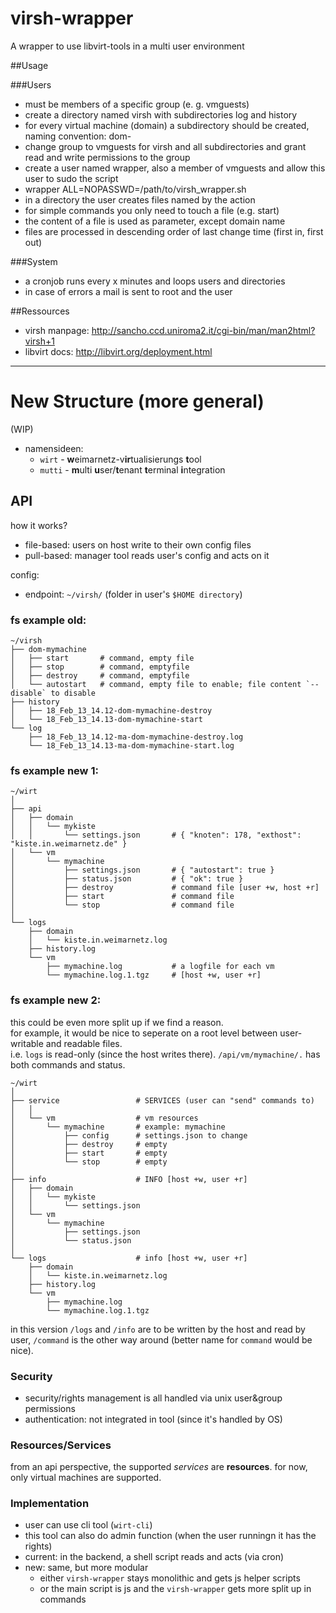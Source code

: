 virsh-wrapper
=============

A wrapper to use libvirt-tools in a multi user environment

##Usage

###Users
* must be members of a specific group (e. g. vmguests)
* create a directory named virsh with subdirectories log and history
* for every virtual machine (domain) a subdirectory should be created, naming convention: dom-<domain name>
* change group to vmguests for virsh and all subdirectories and grant read and write permissions to the group
* create a user named wrapper, also a member of vmguests and allow this user to sudo the script
 * wrapper ALL=NOPASSWD=/path/to/virsh_wrapper.sh
* in a directory the user creates files named by the action
 * for simple commands you only need to touch a file (e.g. start)
 * the content of a file is used as parameter, except domain name
* files are processed in descending order of last change time (first in, first out)
 
###System
* a cronjob runs every x minutes and loops users and directories
* in case of errors a mail is sent to root and the user

##Ressources
* virsh manpage: http://sancho.ccd.uniroma2.it/cgi-bin/man/man2html?virsh+1
* libvirt docs: http://libvirt.org/deployment.html

---

# New Structure (more general)

(WIP)

- namensideen:
    - `wirt` - **w**eimarnetz-v**ir**tualisierungs **t**ool
    - `mutti` - **m**ulti **u**ser/**t**enant **t**erminal **i**ntegration

## API

how it works?
- file-based: users on host write to their own config files
- pull-based: manager tool reads user's config and acts on it

config:
- endpoint: `~/virsh/` (folder in user's `$HOME directory`)

### fs example old:

    ~/virsh
    ├── dom-mymachine
    │   ├── start       # command, empty file
    │   ├── stop        # command, emptyfile
    │   ├── destroy     # command, emptyfile
    │   └── autostart   # command, empty file to enable; file content `--disable` to disable
    ├── history
    │   ├── 18_Feb_13_14.12-dom-mymachine-destroy
    │   └── 18_Feb_13_14.13-dom-mymachine-start
    └── log
        ├── 18_Feb_13_14.12-ma-dom-mymachine-destroy.log
        └── 18_Feb_13_14.13-ma-dom-mymachine-start.log


### fs example new 1:

    ~/wirt
    │
    ├── api
    │   ├── domain
    │   │   └── mykiste
    │   │       └── settings.json       # { "knoten": 178, "exthost": "kiste.in.weimarnetz.de" }
    │   └── vm
    │       └── mymachine
    │           ├── settings.json       # { "autostart": true }
    │           ├── status.json         # { "ok": true }
    │           ├── destroy             # command file [user +w, host +r]
    │           ├── start               # command file
    │           └── stop                # command file
    │
    └── logs
        ├── domain
        │   └── kiste.in.weimarnetz.log
        ├── history.log
        └── vm
            ├── mymachine.log           # a logfile for each vm
            └── mymachine.log.1.tgz     # [host +w, user +r]

### fs example new 2:

this could be even more split up if we find a reason.  
for example, it would be nice to seperate on a root level between user-writable and readable files.  
i.e. `logs` is read-only (since the host writes there).
`/api/vm/mymachine/.` has both commands and status.

    ~/wirt
    │
    ├── service                 # SERVICES (user can "send" commands to)
    │   │ 
    │   └── vm                  # vm resources
    │       └── mymachine       # example: mymachine
    │           ├── config      # settings.json to change
    │           ├── destroy     # empty
    │           ├── start       # empty
    │           └── stop        # empty
    │
    ├── info                    # INFO [host +w, user +r]
    │   ├── domain
    │   │   └── mykiste
    │   │       └── settings.json
    │   └── vm
    │       └── mymachine
    │           ├── settings.json
    │           └── status.json
    │
    └── logs                    # info [host +w, user +r]
        ├── domain
        │   └── kiste.in.weimarnetz.log
        ├── history.log
        └── vm
            ├── mymachine.log
            └── mymachine.log.1.tgz

in this version `/logs` and `/info` are to be written by the host and read by user, `/command` is the other way around (better name for `command` would be nice).


### Security

- security/rights management is all handled via unix user&group permissions
- authentication: not integrated in tool (since it's handled by OS)

### Resources/Services

from an api perspective, the supported *services* are **resources**.
for now, only virtual machines are supported.

### Implementation

- user can use cli tool (`wirt-cli`)
- this tool can also do admin function (when the user runningn it has the rights)
- current: in the backend, a shell script reads and acts (via cron)
- new: same, but more modular
    - either `virsh-wrapper` stays monolithic and gets js helper scripts
    - or the main script is js and the `virsh-wrapper` gets more split up in commands